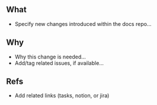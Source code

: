 ## What
* Specify new changes introduced within the docs repo...

## Why
* Why this change is needed...
* Add/tag related issues, if available...

## Refs
* Add related links (tasks, notion, or jira)